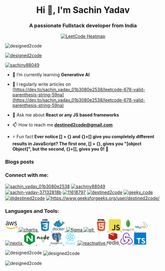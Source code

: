 <h1 align="center">Hi 👋, I'm Sachin Yadav</h1>
<h3 align="center">A passionate Fullstack developer from India</h3>

<p align="center">
  <a href="https://leetcode.com/geeky_code/">
    <img src="https://leetcard.jacoblin.cool/geeky_code?ext=heatmap&theme=dark" alt="LeetCode Heatmap" />
  </a>
</p>


<p align="left"> <img src="https://komarev.com/ghpvc/?username=designed2code&label=Profile%20views&color=0e75b6&style=flat" alt="designed2code" /> </p>

<p align="left"> <a href="https://github.com/ryo-ma/github-profile-trophy"><img src="https://github-profile-trophy.vercel.app/?username=designed2code" alt="designed2code" /></a> </p>

<p align="left"> <a href="https://twitter.com/sachiny88049" target="blank"><img src="https://img.shields.io/twitter/follow/sachiny88049?logo=twitter&style=for-the-badge" alt="sachiny88049" /></a> </p>

- 🌱 I’m currently learning **Generative AI**

- 📝 I regularly write articles on [https://dev.to/sachin_yadav_01b3080e2538/leetcode-678-valid-parenthesis-string-59na](https://dev.to/sachin_yadav_01b3080e2538/leetcode-678-valid-parenthesis-string-59na)

- 💬 Ask me about **React or any JS based frameworks**

- 📫 How to reach me **destined2code@gmail.com**

- ⚡ Fun fact **Ever notice [] + {} and {}+[] give you completely different results in JavaScript? The first one, [] + {}, gives you "[object Object]", but the second, {}+[], gives you 0! 🤯**

### Blogs posts
<!-- BLOG-POST-LIST:START -->
<!-- BLOG-POST-LIST:END -->

<h3 align="left">Connect with me:</h3>
<p align="left">
<a href="https://dev.to/sachin_yadav_01b3080e2538" target="blank"><img align="center" src="https://raw.githubusercontent.com/rahuldkjain/github-profile-readme-generator/master/src/images/icons/Social/devto.svg" alt="sachin_yadav_01b3080e2538" height="30" width="40" /></a>
<a href="https://twitter.com/sachiny88049" target="blank"><img align="center" src="https://raw.githubusercontent.com/rahuldkjain/github-profile-readme-generator/master/src/images/icons/Social/twitter.svg" alt="sachiny88049" height="30" width="40" /></a>
<a href="https://linkedin.com/in/sachin-yadav-37132818b" target="blank"><img align="center" src="https://raw.githubusercontent.com/rahuldkjain/github-profile-readme-generator/master/src/images/icons/Social/linked-in-alt.svg" alt="sachin-yadav-37132818b" height="30" width="40" /></a>
<a href="https://stackoverflow.com/users/11618797" target="blank"><img align="center" src="https://raw.githubusercontent.com/rahuldkjain/github-profile-readme-generator/master/src/images/icons/Social/stack-overflow.svg" alt="11618797" height="30" width="40" /></a>
<a href="https://www.hackerrank.com/destined2code" target="blank"><img align="center" src="https://raw.githubusercontent.com/rahuldkjain/github-profile-readme-generator/master/src/images/icons/Social/hackerrank.svg" alt="destined2code" height="30" width="40" /></a>
<a href="https://www.leetcode.com/geeky_code" target="blank"><img align="center" src="https://raw.githubusercontent.com/rahuldkjain/github-profile-readme-generator/master/src/images/icons/Social/leet-code.svg" alt="geeky_code" height="30" width="40" /></a>
<a href="https://www.hackerearth.com/@destined2code" target="blank"><img align="center" src="https://raw.githubusercontent.com/rahuldkjain/github-profile-readme-generator/master/src/images/icons/Social/hackerearth.svg" alt="@destined2code" height="30" width="40" /></a>
<a href="https://auth.geeksforgeeks.org/user/https://www.geeksforgeeks.org/user/destined2code/" target="blank"><img align="center" src="https://raw.githubusercontent.com/rahuldkjain/github-profile-readme-generator/master/src/images/icons/Social/geeks-for-geeks.svg" alt="https://www.geeksforgeeks.org/user/destined2code/" height="30" width="40" /></a>
</p>

<h3 align="left">Languages and Tools:</h3>
<p align="left"> <a href="https://aws.amazon.com" target="_blank" rel="noreferrer"> <img src="https://raw.githubusercontent.com/devicons/devicon/master/icons/amazonwebservices/amazonwebservices-original-wordmark.svg" alt="aws" width="40" height="40"/> </a> <a href="https://www.chartjs.org" target="_blank" rel="noreferrer"> <img src="https://www.chartjs.org/media/logo-title.svg" alt="chartjs" width="40" height="40"/> </a> <a href="https://www.w3schools.com/css/" target="_blank" rel="noreferrer"> <img src="https://raw.githubusercontent.com/devicons/devicon/master/icons/css3/css3-original-wordmark.svg" alt="css3" width="40" height="40"/> </a> <a href="https://www.docker.com/" target="_blank" rel="noreferrer"> <img src="https://raw.githubusercontent.com/devicons/devicon/master/icons/docker/docker-original-wordmark.svg" alt="docker" width="40" height="40"/> </a> <a href="https://www.figma.com/" target="_blank" rel="noreferrer"> <img src="https://www.vectorlogo.zone/logos/figma/figma-icon.svg" alt="figma" width="40" height="40"/> </a> <a href="https://git-scm.com/" target="_blank" rel="noreferrer"> <img src="https://www.vectorlogo.zone/logos/git-scm/git-scm-icon.svg" alt="git" width="40" height="40"/> </a> <a href="https://www.w3.org/html/" target="_blank" rel="noreferrer"> <img src="https://raw.githubusercontent.com/devicons/devicon/master/icons/html5/html5-original-wordmark.svg" alt="html5" width="40" height="40"/> </a> <a href="https://developer.mozilla.org/en-US/docs/Web/JavaScript" target="_blank" rel="noreferrer"> <img src="https://raw.githubusercontent.com/devicons/devicon/master/icons/javascript/javascript-original.svg" alt="javascript" width="40" height="40"/> </a> <a href="https://www.mongodb.com/" target="_blank" rel="noreferrer"> <img src="https://raw.githubusercontent.com/devicons/devicon/master/icons/mongodb/mongodb-original-wordmark.svg" alt="mongodb" width="40" height="40"/> </a> <a href="https://www.mysql.com/" target="_blank" rel="noreferrer"> <img src="https://raw.githubusercontent.com/devicons/devicon/master/icons/mysql/mysql-original-wordmark.svg" alt="mysql" width="40" height="40"/> </a> <a href="https://nextjs.org/" target="_blank" rel="noreferrer"> <img src="https://cdn.worldvectorlogo.com/logos/nextjs-2.svg" alt="nextjs" width="40" height="40"/> </a> <a href="https://www.nginx.com" target="_blank" rel="noreferrer"> <img src="https://raw.githubusercontent.com/devicons/devicon/master/icons/nginx/nginx-original.svg" alt="nginx" width="40" height="40"/> </a> <a href="https://nodejs.org" target="_blank" rel="noreferrer"> <img src="https://raw.githubusercontent.com/devicons/devicon/master/icons/nodejs/nodejs-original-wordmark.svg" alt="nodejs" width="40" height="40"/> </a> <a href="https://www.postgresql.org" target="_blank" rel="noreferrer"> <img src="https://raw.githubusercontent.com/devicons/devicon/master/icons/postgresql/postgresql-original-wordmark.svg" alt="postgresql" width="40" height="40"/> </a> <a href="https://reactjs.org/" target="_blank" rel="noreferrer"> <img src="https://raw.githubusercontent.com/devicons/devicon/master/icons/react/react-original-wordmark.svg" alt="react" width="40" height="40"/> </a> <a href="https://reactnative.dev/" target="_blank" rel="noreferrer"> <img src="https://reactnative.dev/img/header_logo.svg" alt="reactnative" width="40" height="40"/> </a> <a href="https://redis.io" target="_blank" rel="noreferrer"> <img src="https://raw.githubusercontent.com/devicons/devicon/master/icons/redis/redis-original-wordmark.svg" alt="redis" width="40" height="40"/> </a> <a href="https://redux.js.org" target="_blank" rel="noreferrer"> <img src="https://raw.githubusercontent.com/devicons/devicon/master/icons/redux/redux-original.svg" alt="redux" width="40" height="40"/> </a> <a href="https://www.typescriptlang.org/" target="_blank" rel="noreferrer"> <img src="https://raw.githubusercontent.com/devicons/devicon/master/icons/typescript/typescript-original.svg" alt="typescript" width="40" height="40"/> </a> </p>

<p><img align="left" src="https://github-readme-stats.vercel.app/api/top-langs?username=designed2code&show_icons=true&locale=en&layout=compact" alt="designed2code" /></p>

<p>&nbsp;<img align="center" src="https://github-readme-stats.vercel.app/api?username=designed2code&show_icons=true&locale=en" alt="designed2code" /></p>

<p><img align="center" src="https://github-readme-streak-stats.herokuapp.com/?user=designed2code&" alt="designed2code" /></p>


<!---
designed2code/designed2code is a ✨ special ✨ repository because its `README.md` (this file) appears on your GitHub profile.
You can click the Preview link to take a look at your changes.
--->

